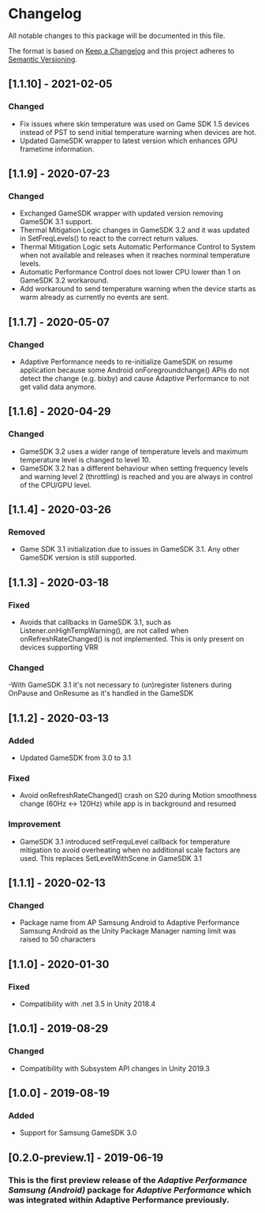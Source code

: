# Changelog
All notable changes to this package will be documented in this file.

The format is based on [Keep a Changelog](http://keepachangelog.com/en/1.0.0/)
and this project adheres to [Semantic Versioning](http://semver.org/spec/v2.0.0.html).

## [1.1.10] - 2021-02-05

### Changed
- Fix issues where skin temperature was used on Game SDK 1.5 devices instead of PST to send initial temperature warning when devices are hot. 
- Updated GameSDK wrapper to latest version which enhances GPU frametime information.

## [1.1.9] - 2020-07-23

### Changed
- Exchanged GameSDK wrapper with updated version removing GameSDK 3.1 support.
- Thermal Mitigation Logic changes in GameSDK 3.2 and it was updated in SetFreqLevels() to react to the correct return values.
- Thermal Mitigation Logic sets Automatic Performance Control to System when not available and releases when it reaches norminal temperature levels.
- Automatic Performance Control does not lower CPU lower than 1 on GameSDK 3.2 workaround.
- Add workaround to send temperature warning when the device starts as warm already as currently no events are sent.

## [1.1.7] - 2020-05-07

### Changed
- Adaptive Performance needs to re-initialize GameSDK on resume application because some Android onForegroundchange() APIs do not detect the change (e.g. bixby) and cause Adaptive Performance to not get valid data anymore.

## [1.1.6] - 2020-04-29

### Changed
- GameSDK 3.2 uses a wider range of temperature levels and maximum temperature level is changed to level 10.
- GameSDK 3.2 has a different behaviour when setting frequency levels and warning level 2 (throttling) is reached and you are always in control of the CPU/GPU level.

## [1.1.4] - 2020-03-26

### Removed
- Game SDK 3.1 initialization due to issues in GameSDK 3.1. Any other GameSDK version is still supported.

## [1.1.3] - 2020-03-18

### Fixed
- Avoids that callbacks in GameSDK 3.1, such as Listener.onHighTempWarning(), are not called when onRefreshRateChanged() is not implemented. This is only present on devices supporting VRR

### Changed
-With GameSDK 3.1 it's not necessary to (un)register listeners during OnPause and OnResume as it's handled in the GameSDK

## [1.1.2] - 2020-03-13

### Added
- Updated GameSDK from 3.0 to 3.1

### Fixed
- Avoid onRefreshRateChanged() crash on S20 during Motion smoothness change (60Hz <-> 120Hz) while app is in background and resumed

### Improvement
- GameSDK 3.1 introduced setFrequLevel callback for temperature mitigation to avoid overheating when no additional scale factors are used. This replaces SetLevelWithScene in GameSDK 3.1

## [1.1.1] - 2020-02-13

### Changed
- Package name from AP Samsung Android to Adaptive Performance Samsung Android as the Unity Package Manager naming limit was raised to 50 characters

## [1.1.0] - 2020-01-30

### Fixed
- Compatibility with .net 3.5 in Unity 2018.4

## [1.0.1] - 2019-08-29

### Changed
- Compatibility with Subsystem API changes in Unity 2019.3

## [1.0.0] - 2019-08-19

### Added
- Support for Samsung GameSDK 3.0

## [0.2.0-preview.1] - 2019-06-19

### This is the first preview release of the *Adaptive Performance Samsung (Android)* package for *Adaptive Performance* which was integrated within Adaptive Performance previously.
